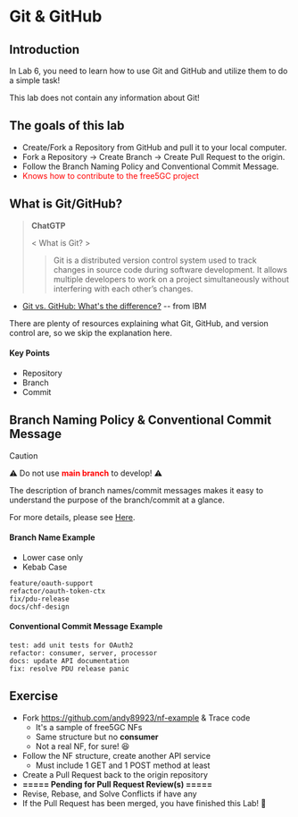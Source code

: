 # Git & GitHub

## Introduction

In Lab 6, you need to learn how to use Git and GitHub and utilize them to do a simple task!

This lab does not contain any information about Git!



## The goals of this lab

- Create/Fork a Repository from GitHub and pull it to your local computer. 
- Fork a Repository -> Create Branch -> Create Pull Request to the origin. 
- Follow the Branch Naming Policy and Conventional Commit Message. 
- <font color="red">Knows how to contribute to the free5GC project</font>



## What is Git/GitHub?

> **ChatGTP**
>
> < What is Git? >
>
> >Git is a distributed version control system used to track changes in source code during software development. It allows multiple developers to work on a project simultaneously without interfering with each other’s changes.

- [Git vs. GitHub: What's the difference?](https://www.youtube.com/watch?v=wpISo9TNjfU) -- from IBM

There are plenty of resources explaining what Git, GitHub, and version control are, so we skip the explanation here. 

#### Key Points

- Repository
- Branch
- Commit



## Branch Naming Policy & Conventional Commit Message

> [!CAUTION]
>
> ⚠️ Do not use <font color="red">**main branch**</font> to develop! ⚠️

The description of branch names/commit messages makes it easy to understand the purpose of the branch/commit at a glance. 

For more details, please see [Here](https://hackmd.io/@CTFang/H1TWDLz1A).

#### Branch Name Example

- Lower case only
- Kebab Case

```
feature/oauth-support
refactor/oauth-token-ctx
fix/pdu-release
docs/chf-design
```

#### Conventional Commit Message Example

```
test: add unit tests for OAuth2
refactor: consumer, server, processor
docs: update API documentation
fix: resolve PDU release panic
```



## Exercise

- Fork https://github.com/andy89923/nf-example & Trace code 
    - It's a sample of free5GC NFs 
    - Same structure but no **consumer** 
    - Not a real NF, for sure! 😆
-  Follow the NF structure, create another API service
    - Must include 1 GET and 1 POST method at least
- Create a Pull Request back to the origin repository
- **===== Pending for Pull Request Review(s) =====**
- Revise, Rebase, and Solve Conflicts if have any
- If the Pull Request has been merged, you have finished this Lab! 🎉



